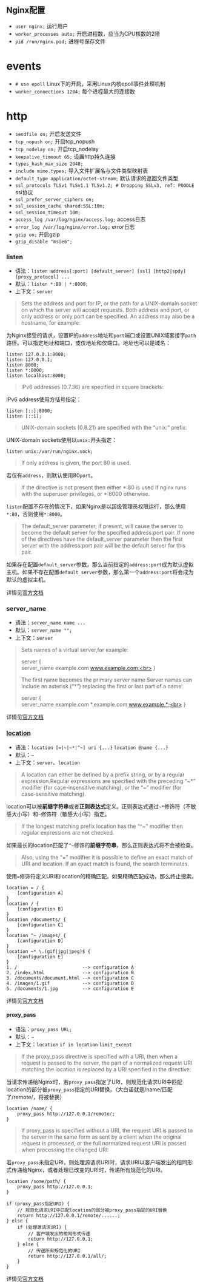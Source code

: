 Nginx配置
---
- `user nginx;` 运行用户
- `worker_processes auto;` 开启进程数，应当为CPU核数的2陪
- `pid /run/nginx.pid;` 进程号保存文件

# events
- `# use epoll` Linux下的开启，采用Linux内核epoll事件处理机制
- `worker_connections 1204;` 每个进程最大的连接数

# http
- `sendfile on;` 开启发送文件
- `tcp_nopush on;` 开启tcp_nopush
- `tcp_nodelay on;` 开启tcp_nodelay
- `keepalive_timeout 65;` 设置http持久连接
- `types_hash_max_size 2048;`
- `include mime.types;` 导入文件扩展名与文件类型映射表
- `default_type application/octet-stream;` 默认请求的返回文件类型
- `ssl_protocols TLSv1 TLSv1.1 TLSv1.2; # Dropping SSLv3, ref: POODLE` ssl协议
- `ssl_prefer_server_ciphers on;`
- `ssl_session_cache shared:SSL:10m;`
- `ssl_session_timeout 10m;`
- `access_log /var/log/nginx/access.log;` access日志
- `error_log /var/log/nginx/error.log;` error日志
- `gzip on;` 开启gzip
- `gzip_disable "msie6";`

### listen
- 语法：`listen address[:port] [default_server] [ssl] [http2|spdy] [proxy_protocol] ...`
- 默认：`listen *:80 | *:8000;`
- 上下文：`server`

> Sets the address and port for IP, or the path for a UNIX-domain socket on which the server will
> accept requests. Both address and port, or only address or only port can be specified. An address may
> also be a hostname, for example:

为Nginx接受的请求，设置IP的`address`地址和`port`端口或设置UNIX域套接字`path`路径。可以指定地址和端口，或仅地址和仅端口。地址也可以是域名：

```
listen 127.0.0.1:8000;
listen 127.0.0.1;
listen 8000;
listen *:8000;
listen localhost:8000;
```

> IPv6 addresses (0.7.36) are specified in square brackets:

IPv6 address使用方括号指定：

```
listen [::]:8000;
listen [::1];
```

> UNIX-domain sockets (0.8.21) are specified with the “unix:” prefix: 

UNIX-domain sockets使用以`unix:`开头指定：

```
listen unix:/var/run/nginx.sock;
```

> If only address is given, the port 80 is used.

若仅有`address`，则默认使用80`port`。

> If the directive is not present then either *:80 is used if nginx runs with the superuser
> privileges, or *:8000 otherwise.

`listen`配置不存在的情况下，如果Nginx是以超级管理员权限运行，那么使用`*:80`，否则使用`*:8000`。

> The default_server parameter, if present, will cause the server to become the default server for the
> specified address:port pair. If none of the directives have the default_server parameter then the
> first server with the address:port pair will be the default server for this pair.

如果存在配置`default_server`参数，那么当前指定的`address:port`成为默认虚拟主机。如果不存在配置`default_server`参数，那么第一个`address:port`将会成为默认的虚拟主机。

详情见[官方文档](http://nginx.org/en/docs/http/ngx_http_core_module.html#listen)

### server_name
- 语法：`server_name name ...`
- 默认：`server_name "";`
- 上下文：`server`

> Sets names of a virtual server,for example:<br>
> 
> server {<br>
>   server_name example.com www.example.com;<br>
> }
> 
> The first name becomes the primary server name
> Server names can include an asterisk (“*”) replacing the first or last part of a name:
>
> server {<br>
>   server_name example.com *.example.com www.example.*;<br>
> }

详情见[官方文档](http://nginx.org/en/docs/http/ngx_http_core_module.html#server_name)

### [location](http://nginx.org/en/docs/http/ngx_http_core_module.html#location)
- 语法：`location [=|~|~*|^~] uri {...}` `location @name {...}`
- 默认：`—` 
- 上下文：`server`、`location`

> A location can either be defined by a prefix string, or by a regular expression.Regular
> expressions are specified with the preceding “~*” modifier (for case-insensitive matching), or
> the “~” modifier (for case-sensitive matching).

location可以被**前缀字符串**或者**正则表达式**定义。正则表达式通过`~*`修饰符（不敏感大小写）和`~`修饰符（敏感大小写）指定。

> If the longest matching prefix location has the “^~” modifier then regular expressions are not checked.

如果最长的location匹配了`^~`修饰的**前缀字符串**，那么正则表达式将不会被检查。

> Also, using the “=” modifier it is possible to define an 
> exact match of URI and location. If an exact match is found, the search terminates.

使用`=`修饰符定义URI和location的精确匹配。如果精确匹配成功，那么终止搜索。

```
location = / {
    [configuration A]
}
location / {
    [configuration B]
}
location /documents/ {
    [configuration C]
}
location ^~ /images/ {
    [configuration D]
}
location ~* \.(gif|jpg|jpeg)$ {
    [configuration E]
}
1. /                        --> configuration A
2. /index.html              --> configuration B
3. /documents/document.html --> configuration C
4. /images/1.gif            --> configuration D
5. /documents/1.jpg         --> configuration E
```
详情见[官方文档](http://nginx.org/en/docs/http/ngx_http_core_module.html#location)

#### proxy_pass
- 语法：`proxy_pass URL;`
- 默认：`—`
- 上下文：`location` `if in location` `limit_except`

> If the proxy_pass directive is specified with a URI, then when a request is passed to the 
> server, the part of a normalized request URI matching the location is replaced by a URI 
> specified in the directive:

当请求传递给Nginx时，若`proxy_pass`指定了URI，则规范化请求URI中匹配location的部分被`proxy_pass`指定的URI替换。（大白话就是/name/匹配了/remote/，将被替换）

```
location /name/ {
    proxy_pass http://127.0.0.1/remote/;
}
```

> If proxy_pass is specified without a URI, the request URI is passed to the server in the same 
> form as sent by a client when the original request is processed, or the full normalized 
> request URI is passed when processing the changed URI:

若`proxy_pass`未指定URI，则处理源请求URI时，请求URI以客户端发出的相同形式传递给Nginx，或者处理已改变的URI时，传递所有规范化的URI。

```
location /some/path/ {
    proxy_pass http://127.0.0.1;
}
```

```
if (proxy_pass指定URI) {
    // 规范化请求URI中匹配location的部分被proxy_pass指定的URI替换
    return http://127.0.0.1/remote/......;
} else {
    if (处理源请求URI) {
        // 客户端发出的相同形式传递
        return http://127.0.0.1;
    } else {
        // 传递所有规范化的URI
        return http://127.0.0.1/all/; 
    } 
}
```
详情见[官方文档](http://nginx.org/en/docs/http/ngx_http_proxy_module.html#proxy_pass)